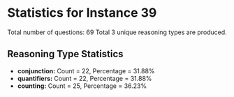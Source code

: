 # Statistics for Instance 39
Total number of questions: 69
Total 3 unique reasoning types are produced.
## Reasoning Type Statistics
- **conjunction:** Count = 22, Percentage = 31.88%
- **quantifiers:** Count = 22, Percentage = 31.88%
- **counting:** Count = 25, Percentage = 36.23%
